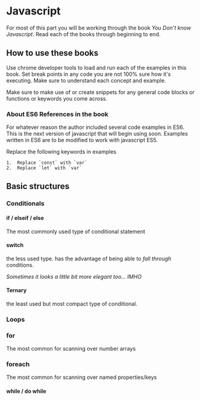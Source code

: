 # Javascript

For most of this part you will be working through the book *You Don't know Javascript*. Read each of the books through beginning to end.

## How to use these books

Use chrome developer tools to load and run each of the examples in this book. Set break points in any code you are not 100% sure how it's executing. Make sure to understand each concept and example.

Make sure to make use of or create snippets for any general code blocks or functions or keywords you come across.

### About ES6 References in the book

For whatever reason the author included several code examples in ES6. This is the next version of javascript that will begin using soon. Examples written in ES6 are to be modified to work with javascript ES5.

Replace the following keywords in examples

	1. 	Replace `const` with `var`
	2.	Replace `let` with `var`

## Basic structures


### Conditionals

#### if / elseif / else

The most commonly used type of conditional statement

#### switch

the less used type. has the advantage of being able to *fall through* conditions.

*Sometimes it looks a little bit more elegant too... IMHO*

#### Ternary

the least used but most compact type of conditional.

### Loops

### for

The most common for scanning over number arrays

### foreach

The most common for scanning over named properties/keys

#### while / do while
